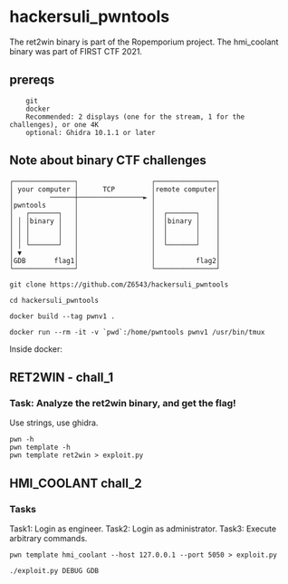 # hackersuli_pwntools

The ret2win binary is part of the Ropemporium project. 
The hmi_coolant binary was part of FIRST CTF 2021.

## prereqs
```
	git
	docker
	Recommended: 2 displays (one for the stream, 1 for the challenges), or one 4K
	optional: Ghidra 10.1.1 or later
```

## Note about binary CTF challenges
```
┌───────────────┐                  ┌───────────────┐
│ your computer │      TCP         │remote computer│
│         ──────┼────────────────► │               │
│pwntools       │                  │               │
│   ┌───────┐   │                  │  ┌───────┐    │
│ │ │binary │   │                  │  │binary │    │
│ │ │       │   │                  │  │       │    │
│ │ │       │   │                  │  │       │    │
│ │ └───────┘   │                  │  └───────┘    │
│ ▼             │                  │               │
│GDB       flag1│                  │          flag2│
└───────────────┘                  └───────────────┘	
```
```
git clone https://github.com/Z6543/hackersuli_pwntools

cd hackersuli_pwntools

docker build --tag pwnv1 .

docker run --rm -it -v `pwd`:/home/pwntools pwnv1 /usr/bin/tmux
```

Inside docker: 

## RET2WIN - chall_1

### Task: Analyze the ret2win binary, and get the flag!

Use strings, use ghidra.   
```
pwn -h
pwn template -h
pwn template ret2win > exploit.py
```

## HMI_COOLANT chall_2

### Tasks
Task1: Login as engineer.
Task2: Login as administrator.
Task3: Execute arbitrary commands.

```
pwn template hmi_coolant --host 127.0.0.1 --port 5050 > exploit.py

./exploit.py DEBUG GDB 
```